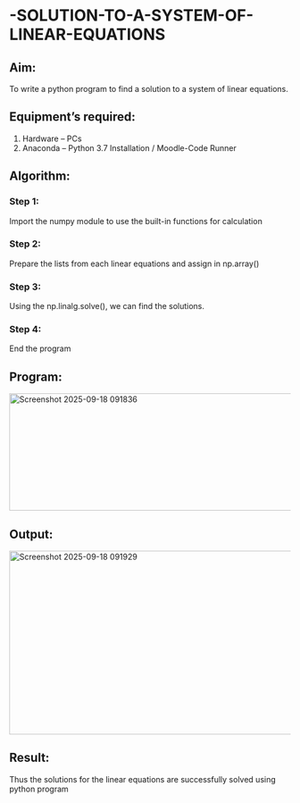 # -SOLUTION-TO-A-SYSTEM-OF-LINEAR-EQUATIONS
## Aim:
To write a python program to find a solution to a system of linear equations.
## Equipment’s required:
1. 	Hardware – PCs
2. 	Anaconda – Python 3.7 Installation / Moodle-Code Runner
## Algorithm:
### Step 1: 
Import the numpy module to use the built-in functions for calculation
### Step 2: 
Prepare the lists from each linear equations and assign in np.array()
### Step 3: 
Using the np.linalg.solve(), we can find the solutions.
### Step 4: 
End the program
## Program:
<img width="755" height="210" alt="Screenshot 2025-09-18 091836" src="https://github.com/user-attachments/assets/6e2f50b4-21e8-4139-93dd-64f99509f2e2" />

## Output:
<img width="1337" height="329" alt="Screenshot 2025-09-18 091929" src="https://github.com/user-attachments/assets/03fbee28-2ba1-40a5-9c1c-7c45fc934492" />

## Result: 
Thus the solutions for the linear equations are successfully solved using python program

